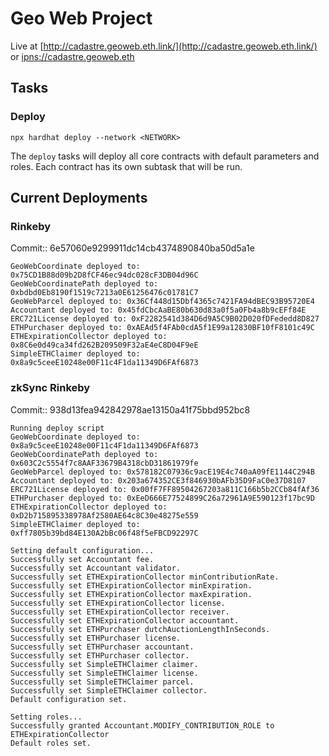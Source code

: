 # Geo Web Project

Live at [http://cadastre.geoweb.eth.link/](http://cadastre.geoweb.eth.link/) or [ipns://cadastre.geoweb.eth](ipns://cadastre.geoweb.eth)

## Tasks

### Deploy

```
npx hardhat deploy --network <NETWORK>
```

The `deploy` tasks will deploy all core contracts with default parameters and roles. Each contract has its own subtask that will be run.

## Current Deployments

### Rinkeby

Commit:: 6e57060e9299911dc14cb4374890840ba50d5a1e

```
GeoWebCoordinate deployed to: 0x75CD1B88d09b2D8fCF46ec94dc028cF3DB04d96C
GeoWebCoordinatePath deployed to: 0xbdbd0Eb8190f1519c7213a0E61256476c01781C7
GeoWebParcel deployed to: 0x36Cf448d15Dbf4365c7421FA94dBEC93B95720E4
Accountant deployed to: 0x45fdCbcAaBE80b630d83a0f5a0Fb4a8b9cEFf84E
ERC721License deployed to: 0xF2282541d384D6d9A5C9B02D020fDFededd8D827
ETHPurchaser deployed to: 0xAEAd5f4FAb0cdA5f1E99a12830BF10fF8101c49C
ETHExpirationCollector deployed to: 0x8C6e0d49ca34fd262B209509F32aE4eC8D04F9eE
SimpleETHClaimer deployed to: 0x8a9c5ceeE10248e00F11c4F1da11349D6FAf6873
```

### zkSync Rinkeby

Commit:: 938d13fea942842978ae13150a41f75bbd952bc8

```
Running deploy script
GeoWebCoordinate deployed to: 0x8a9c5ceeE10248e00F11c4F1da11349D6FAf6873
GeoWebCoordinatePath deployed to: 0x603C2c5554f7c8AAF33679B4318cbD31861979fe
GeoWebParcel deployed to: 0x578182C07936c9acE19E4c740aA09fE1144C294B
Accountant deployed to: 0x203a674352CE3f846930bAFb35D9FaC0e37D8107
ERC721License deployed to: 0x00fF7FF89504267203a811C166b5b2CCb84fAf36
ETHPurchaser deployed to: 0xEeD666E77524899C26a72961A9E590123f17bc9D
ETHExpirationCollector deployed to: 0xD2b715895338978Af2580AE64c8C30e48275e559
SimpleETHClaimer deployed to: 0xff7805b39bd84E130A2bBc06f48f5eFBCD92297C

Setting default configuration...
Successfully set Accountant fee.
Successfully set Accountant validator.
Successfully set ETHExpirationCollector minContributionRate.
Successfully set ETHExpirationCollector minExpiration.
Successfully set ETHExpirationCollector maxExpiration.
Successfully set ETHExpirationCollector license.
Successfully set ETHExpirationCollector receiver.
Successfully set ETHExpirationCollector accountant.
Successfully set ETHPurchaser dutchAuctionLengthInSeconds.
Successfully set ETHPurchaser license.
Successfully set ETHPurchaser accountant.
Successfully set ETHPurchaser collector.
Successfully set SimpleETHClaimer claimer.
Successfully set SimpleETHClaimer license.
Successfully set SimpleETHClaimer parcel.
Successfully set SimpleETHClaimer collector.
Default configuration set.

Setting roles...
Successfully granted Accountant.MODIFY_CONTRIBUTION_ROLE to ETHExpirationCollector
Default roles set.
```
